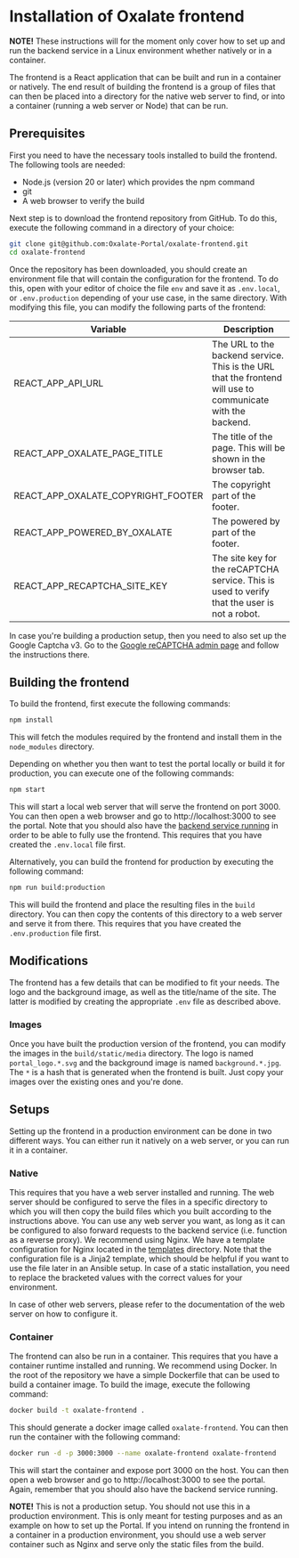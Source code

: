 <!--ts-->
<!--te-->

# Installation of Oxalate frontend

**NOTE!** These instructions will for the moment only cover how to set up and run the backend service in a Linux environment whether natively or in a container.

The frontend is a React application that can be built and run in a container or natively. The end result of building the frontend is a group of files
that can then be placed into a directory for the native web server to find, or into a container (running a web server or Node) that can be run.

## Prerequisites

First you need to have the necessary tools installed to build the frontend. The following tools are needed:

* Node.js (version 20 or later) which provides the npm command
* git
* A web browser to verify the build

Next step is to download the frontend repository from GitHub. To do this, execute the following command in a directory of your choice:

```bash
git clone git@github.com:Oxalate-Portal/oxalate-frontend.git
cd oxalate-frontend
```

Once the repository has been downloaded, you should create an environment file that will contain the configuration for the frontend. To do this, open with
your editor of choice the file `env` and save it as `.env.local`, or `.env.production` depending of your use case, in the same directory. With modifying this
file, you can modify the following parts of the frontend:

| Variable                           | Description                                                                                                 |
|------------------------------------|-------------------------------------------------------------------------------------------------------------|
| REACT_APP_API_URL                  | The URL to the backend service. This is the URL that the frontend will use to communicate with the backend. |
| REACT_APP_OXALATE_PAGE_TITLE       | The title of the page. This will be shown in the browser tab.                                               |
| REACT_APP_OXALATE_COPYRIGHT_FOOTER | The copyright part of the footer.                                                                           |
| REACT_APP_POWERED_BY_OXALATE       | The powered by part of the footer.                                                                          |
| REACT_APP_RECAPTCHA_SITE_KEY       | The site key for the reCAPTCHA service. This is used to verify that the user is not a robot.                |

In case you're building a production setup, then you need to also set up the Google Captcha v3. Go to the
[Google reCAPTCHA admin page](https://www.google.com/recaptcha/admin/create) and follow the instructions there.

## Building the frontend

To build the frontend, first execute the following commands:

```bash
npm install
```

This will fetch the modules required by the frontend and install them in the `node_modules` directory.

Depending on whether you then want to test the portal locally or build it for production, you can execute one of the following commands:

```bash
npm start
```

This will start a local web server that will serve the frontend on port 3000. You can then open a web browser and go to http://localhost:3000 to see the
portal. Note that you should also have the [backend service running](https://github.com/Oxalate-Portal/oxalate-backend/blob/main/documentation/installation/index.md#build-and-run-locally)
in order to be able to fully use the frontend. This requires that you have created the `.env.local` file first.

Alternatively, you can build the frontend for production by executing the following command:

```bash
npm run build:production
```

This will build the frontend and place the resulting files in the `build` directory. You can then copy the contents of this directory to a web server and serve
it from there. This requires that you have created the `.env.production` file first.

## Modifications

The frontend has a few details that can be modified to fit your needs. The logo and the background image, as well as the title/name of the site. The latter is
modified by creating the appropriate `.env` file as described above.

### Images

Once you have built the production version of the frontend, you can modify the images in the `build/static/media` directory. The logo is named
`portal_logo.*.svg` and the background image is named `background.*.jpg`. The `*` is a hash that is generated when the frontend is built. Just copy your
images over the existing ones and you're done.

## Setups

Setting up the frontend in a production environment can be done in two different ways. You can either run it natively on a web server, or you can run it in a
container.

### Native

This requires that you have a web server installed and running. The web server should be configured to serve the files in a specific directory to which you
will then copy the build files which you built according to the instructions above. You can use any web server you want, as long as it can be configured
to also forward requests to the backend service (i.e. function as a reverse proxy). We recommend using Nginx. We have a template configuration for
Nginx located in the [templates](../../templates) directory. Note that the configuration file is a Jinja2 template, which should be helpful if you want to
use the file later in an Ansible setup. In case of a static installation, you need to replace the bracketed values with the correct values for your environment.

In case of other web servers, please refer to the documentation of the web server on how to configure it.

### Container

The frontend can also be run in a container. This requires that you have a container runtime installed and running. We recommend using Docker. In the root of
the repository we have a simple Dockerfile that can be used to build a container image. To build the image, execute the following command:

```bash
docker build -t oxalate-frontend .
```

This should generate a docker image called `oxalate-frontend`. You can then run the container with the following command:

```bash
docker run -d -p 3000:3000 --name oxalate-frontend oxalate-frontend
```

This will start the container and expose port 3000 on the host. You can then open a web browser and go to http://localhost:3000 to see the portal. Again,
remember that you should also have the backend service running.

**NOTE!** This is not a production setup. You should not use this in a production environment. This is only meant for testing purposes and as an example on how
to set up the Portal. If you intend on running the frontend in a container in a production environment, you should use a web server container such as Nginx
and serve only the static files from the build.